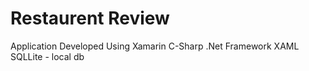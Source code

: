 # Restaurent Review
Application Developed Using
Xamarin
C-Sharp
.Net Framework
XAML
SQLLite - local db
